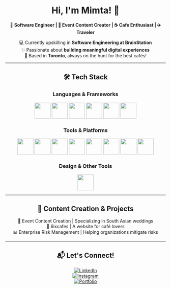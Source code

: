 <!-- Center Content -->
<div align="center">

# Hi, I'm Mimta! 👋  

🚀 **Software Engineer | 🎥 Event Content Creator | ☕ Cafe Enthusiast | ✈️ Traveler**  

💻 Currently upskilling in **Software Engineering at BrainStation**  
✨ Passionate about **building meaningful digital experiences**  
📍 Based in **Toronto**, always on the hunt for the best cafés!  

---

## 🛠️ Tech Stack  

<!-- Square Icons Section -->
### Languages & Frameworks  
<p>
  <img src="https://skillicons.dev/icons?i=javascript&theme=dark" width="50" height="50"/>
  <img src="https://skillicons.dev/icons?i=react&theme=dark" width="50" height="50"/>
  <img src="https://cdn.jsdelivr.net/gh/devicons/devicon/icons/html5/html5-original.svg" width="50" height="50"/>
  <img src="https://cdn.jsdelivr.net/gh/devicons/devicon/icons/css3/css3-original.svg" width="50" height="50"/>
  <img src="https://skillicons.dev/icons?i=sass&theme=dark" width="50" height="50"/>
  <img src="https://skillicons.dev/icons?i=vite&theme=dark" width="50" height="50"/>
</p>

### Tools & Platforms  
<p>
  <img src="https://skillicons.dev/icons?i=vscode&theme=dark" width="50" height="50"/>
  <img src="https://skillicons.dev/icons?i=nodejs&theme=dark" width="50" height="50"/>
  <img src="https://skillicons.dev/icons?i=express&theme=dark" width="50" height="50"/>
  <img src="https://skillicons.dev/icons?i=github&theme=dark" width="50" height="50"/>
  <img src="https://skillicons.dev/icons?i=postman&theme=dark" width="50" height="50"/>
  <img src="https://skillicons.dev/icons?i=mysql&theme=dark" width="50" height="50"/>
  <img src="https://skillicons.dev/icons?i=npm&theme=dark" width="50" height="50"/>
  <img src="https://skillicons.dev/icons?i=figma&theme=dark" width="50" height="50"/>
</p>

### Design & Other Tools  
<p>
  <img src="https://skillicons.dev/icons?i=photoshop&theme=dark" width="50" height="50"/>
</p>

---

## 📸 Content Creation & Projects

🎥 Event Content Creation | Specializing in South Asian weddings  
📝 6ixcafes | A website for café lovers  
📊 Enterprise Risk Management | Helping organizations mitigate risks

---

## 📬 Let's Connect!  

[![LinkedIn](https://img.shields.io/badge/-LinkedIn-0077B5?style=for-the-badge&logo=linkedin)](https://linkedin.com/in/mimtachowdhury)  
[![Instagram](https://img.shields.io/badge/-Instagram-E4405F?style=for-the-badge&logo=instagram&logoColor=white)](https://instagram.com/momentsbymimta)  
[![Portfolio](https://img.shields.io/badge/-Portfolio-000?style=for-the-badge&logo=codepen)](https://mimtachowdhury.netlify.app/)

</div>
